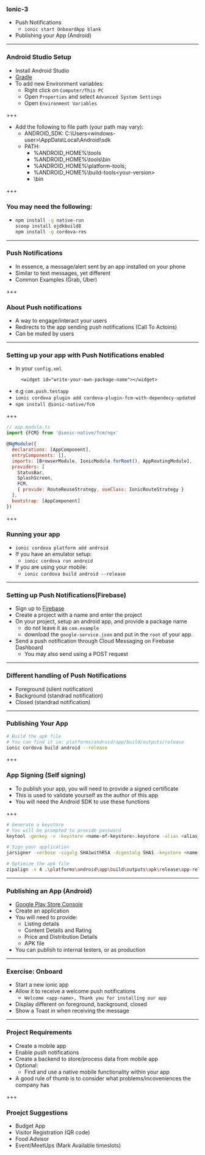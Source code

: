 ### Ionic-3
- Push Notifications
  - `ionic start OnboardApp blank`
- Publishing your App (Android)

---

### Android Studio Setup
- Install Android Studio
- [Gradle](https://gradle.org/next-steps/?version=4.10.3&format=all) 
- To add new Environment variables:
  - Right click on `Computer/This PC`
  - Open `Properties` and select `Advanced System Settings`
  - Open `Environment Variables`

+++

- Add the following to file path (your path may vary):
  - ANDROID_SDK: C:\Users\<windows-user>\AppData\Local\Android\sdk
  - PATH: 
    - %ANDROID_HOME%\tools
    - %ANDROID_HOME%\tools\bin
    - %ANDROID_HOME%\platform-tools;
    - %ANDROID_HOME%\build-tools\<your-version>
    - <your-gradle-location>\bin


+++

### You may need the following:
- ```bash
  npm install -g native-run
  scoop install ojdkbuild8
  npm install -g cordova-res
  ```

---

### Push Notifications
- In essence, a message/alert sent by an app installed on your phone
- Similar to text messages, yet different
- Common Examples (Grab, Uber)

+++

### About Push notifications
- A way to engage/interact your users
- Redirects to the app sending push notifications (Call To Actoins)
- Can be muted by users

---

### Setting up your app with Push Notifications enabled
- In your `config.xml`
  ```
    <widget id="write-your-own-package-name"></widget>
  ``` 
- e.g `com.push.testapp`
- `ionic cordova plugin add cordova-plugin-fcm-with-dependecy-updated`
- `npm install @ionic-native/fcm`

+++

```javascript
// app.module.ts
import {FCM} from '@ionic-native/fcm/ngx'

@NgModule({
  declarations: [AppComponent],
  entryComponents: [],
  imports: [BrowserModule, IonicModule.forRoot(), AppRoutingModule],
  providers: [
    StatusBar,
    SplashScreen,
    FCM,
    { provide: RouteReuseStrategy, useClass: IonicRouteStrategy }
  ],
  bootstrap: [AppComponent]
})
```

+++

### Running your app
- `ionic cordova platform add android`
- If you have an emulator setup:
  - `ionic cordova run android`
- If you are using your mobile:
  - `ionic cordova build android --release`


---

### Setting up Push Notifications(Firebase)
- Sign up to [Firebase](https://console.firebase.google.com)
- Create a project with a name and enter the project
- On your project, setup an android app, and provide a package name
  - do not leave it as `com.example`
  - download the `google-service.json` and put in the `root` of your app.
- Send a push notification through Cloud Messaging on Firebase Dashboard
  - You may also send using a POST request

---

### Different handling of Push Notifications
- Foreground (silent notification)
- Background (standrad notification)
- Closed (standrad notification)

---

### Publishing Your App
```bash
# Build the apk file 
# You can find it in: platforms/android/app/build/outputs/release
ionic cordova build android --release
```

+++

### App Signing (Self signing)
- To publish your app, you will need to provide a signed certificate
- This is used to validate yourself as the author of this app
- You will need the Android SDK to use these functions

+++

```bash
# Generate a keystore
# You will be prompted to provide password
keytool -genkey -v -keystore <name-of-keystore>.keystore -alias <alias_name> -keyalg RSA -keysize 2048 -validity 10000

# Sign your application
jarsigner -verbose -sigalg SHA1withRSA -digestalg SHA1 -keystore <name-of-keystore>.keystore .\platforms\android\app\build\outputs\apk\release\app-release-unsigned.apk <alias_name>

# Optimize the apk file
zipalign -v 4 .\platforms\android\app\build\outputs\apk\release\app-release-unsigned.apk <final-apk-filename>.apk
```

--- 

### Publishing an App (Android)
- [Google Play Store Console](https://play.google.com/apps/publish/) 
- Create an application
- You will need to provide:
  - Listing details
  - Content Details and Rating
  - Price and Distribution Details
  - APK file
- You can publish to internal testers, or as production

--- 

### Exercise: Onboard
- Start a new ionic app
- Allow it to receive a welcome push notifications
  - `Welcome <app-name>, Thank you for installing our app`
- Display different on foreground, background, closed
- Show a Toast in when receiving the message


---

### Project Requirements
- Create a mobile app
- Enable push notifications
- Create a backend to store/process data from mobile app
- Optional:
  - Find and use a native mobile functionality within your app
- A good rule of thumb is to consider what problems/incoveniences the company has

+++

### Proejct Suggestions
- Budget App
- Visitor Registration (QR code)
- Food Advisor
- Event/MeetUps (Mark Available timeslots)